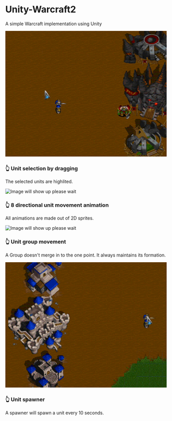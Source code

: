 # Unity-Warcraft2
A simple Warcraft implementation using Unity

![Image will show up please wait](./Images/UnitSelection.gif)
### 👆 Unit selection by dragging
The selected units are highlited. 

![Image will show up please wait](./Images/UnitMovement.gif)
### 👆 8 directional unit movement animation
All animations are made out of 2D sprites. 

![Image will show up please wait](./Images/GroupMovement.gif)
### 👆 Unit group movement
A Group doesn't merge in to the one point. It always maintains its formation. 

![Image will show up please wait](./Images/FootmanSpawner.gif)
### 👆 Unit spawner
A spawner will spawn a unit every 10 seconds.
